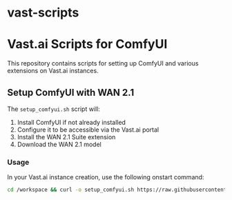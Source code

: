 # vast-scripts

# Vast.ai Scripts for ComfyUI

This repository contains scripts for setting up ComfyUI and various extensions on Vast.ai instances.

## Setup ComfyUI with WAN 2.1

The `setup_comfyui.sh` script will:

1. Install ComfyUI if not already installed
2. Configure it to be accessible via the Vast.ai portal
3. Install the WAN 2.1 Suite extension
4. Download the WAN 2.1 model

### Usage

In your Vast.ai instance creation, use the following onstart command:

```bash
cd /workspace && curl -o setup_comfyui.sh https://raw.githubusercontent.com/yourusername/vast-scripts/main/setup_comfyui.sh && chmod +x setup_comfyui.sh && ./setup_comfyui.sh > /workspace/setup.log 2>&1
